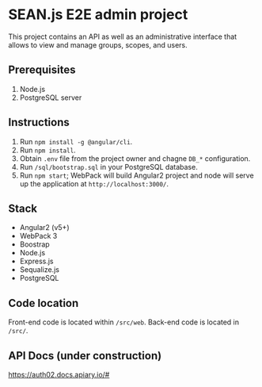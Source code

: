 # SEAN.js E2E admin project

This project contains an API as well as an administrative interface that allows to view and manage groups, scopes, and users.

## Prerequisites

1. Node.js
2. PostgreSQL server

## Instructions

1. Run `npm install -g @angular/cli`.
2. Run `npm install`.
3. Obtain `.env` file from the project owner and chagne `DB_*` configuration.
4. Run `/sql/bootstrap.sql` in your PostgreSQL database.
5. Run `npm start`; WebPack will build Angular2 project and node will serve up the application at `http://localhost:3000/`.

## Stack

- Angular2 (v5+)
- WebPack 3
- Boostrap
- Node.js
- Express.js
- Sequalize.js
- PostgreSQL

## Code location

Front-end code is located within `/src/web`.
Back-end code is located in `/src/`.

## API Docs (under construction)

https://auth02.docs.apiary.io/#
